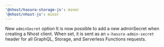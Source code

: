 ```yaml
---
'@nhost/hasura-storage-js': minor
'@nhost/nhost-js': minor
---
```


New `adminSecret` option
It is now possible to add a new adminSecret when creating a Nhost client. When set, it is sent as an `x-hasura-admin-secret` header for all GraphQL, Storage, and Serverless Functions requests.